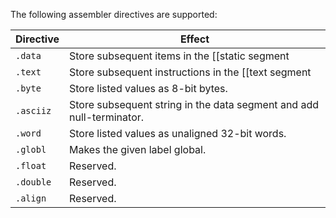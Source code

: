 The following assembler directives are supported:

| Directive | Effect |
| --------- | ------ |
| `.data`   | Store subsequent items in the [[static segment|Memory Segments]] at the next available address. |
| `.text`   | Store subsequent instructions in the [[text segment|Memory Segments]] at the next available address. |
| `.byte`   | Store listed values as 8-bit bytes. |
| `.asciiz` | Store subsequent string in the data segment and add null-terminator. |
| `.word`   | Store listed values as unaligned 32-bit words. |
| `.globl`  | Makes the given label global. |
| `.float`  | Reserved. |
| `.double` | Reserved. |
| `.align`  | Reserved. |